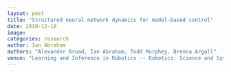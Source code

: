 ```yaml
---
layout: post
title: "Structured neural network dynamics for model-based control"
date: 2018-12-10
image: 
categories: research
author: Ian Abraham
authors: "Alexander Broad, Ian Abraham, Todd Murphey, Brenna Argall"
venue: "Learning and Inference in Robotics -- Robotics: Science and Systems"
---
```

